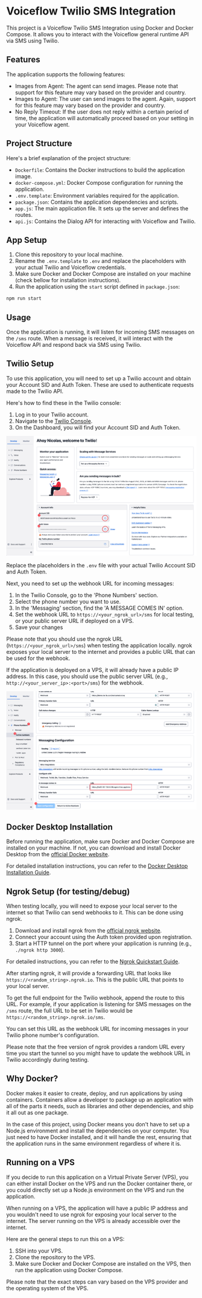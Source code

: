 # Voiceflow Twilio SMS Integration

This project is a Voiceflow Twilio SMS Integration using Docker and Docker Compose. It allows you to interact with the Voiceflow general runtime API via SMS using Twilio.

## Features

The application supports the following features:

- Images from Agent: The agent can send images. Please note that support for this feature may vary based on the provider and country.
- Images to Agent: The user can send images to the agent. Again, support for this feature may vary based on the provider and country.
- No Reply Timeout: If the user does not reply within a certain period of time, the application will automatically proceed based on your setting in your Voiceflow agent.

## Project Structure

Here's a brief explanation of the project structure:

- `Dockerfile`: Contains the Docker instructions to build the application image.
- `docker-compose.yml`: Docker Compose configuration for running the application.
- `.env.template`: Environment variables required for the application.
- `package.json`: Contains the application dependencies and scripts.
- `app.js`: The main application file. It sets up the server and defines the routes.
- `api.js`: Contains the Dialog API for interacting with Voiceflow and Twilio.


## App Setup

1. Clone this repository to your local machine.
2. Rename the `.env.template` to `.env` and replace the placeholders with your actual Twilio and Voiceflow credentials.
3. Make sure Docker and Docker Compose are installed on your machine (check bellow for installation instructions).
4. Run the application using the `start` script defined in `package.json`:

```bash
npm run start
```

## Usage

Once the application is running, it will listen for incoming SMS messages on the `/sms` route. When a message is received, it will interact with the Voiceflow API and respond back via SMS using Twilio.

## Twilio Setup

To use this application, you will need to set up a Twilio account and obtain your Account SID and Auth Token. These are used to authenticate requests made to the Twilio API.

Here's how to find these in the Twilio console:

1. Log in to your Twilio account.
2. Navigate to the [Twilio Console](https://www.twilio.com/console).
3. On the Dashboard, you will find your Account SID and Auth Token.

![Twilio Console](./images/twilio-console.png)

Replace the placeholders in the `.env` file with your actual Twilio Account SID and Auth Token.

Next, you need to set up the webhook URL for incoming messages:

1. In the Twilio Console, go to the 'Phone Numbers' section.
2. Select the phone number you want to use.
3. In the 'Messaging' section, find the 'A MESSAGE COMES IN' option.
4. Set the webhook URL to `https://<your_ngrok_url>/sms` for local testing, or your public server URL if deployed on a VPS.
5. Save your changes

Please note that you should use the ngrok URL (`https://<your_ngrok_url>/sms`) when testing the application locally. ngrok exposes your local server to the internet and provides a public URL that can be used for the webhook.

If the application is deployed on a VPS, it will already have a public IP address. In this case, you should use the public server URL (e.g., `http://<your_server_ip>:<port>/sms`) for the webhook.

![Twilio Webhook](./images/webhook.png)

## Docker Desktop Installation

Before running the application, make sure Docker and Docker Compose are installed on your machine. If not, you can download and install Docker Desktop from the [official Docker website](https://www.docker.com/products/docker-desktop).

For detailed installation instructions, you can refer to the [Docker Desktop Installation Guide](https://docs.docker.com/desktop/install/windows-install/).

## Ngrok Setup (for testing/debug)

When testing locally, you will need to expose your local server to the internet so that Twilio can send webhooks to it. This can be done using ngrok.

1. Download and install ngrok from the [official ngrok website](https://ngrok.com/download).
2. Connect your account using the Auth token provided upon registration.
3. Start a HTTP tunnel on the port where your application is running (e.g., `./ngrok http 3000`).

For detailed instructions, you can refer to the [Ngrok Quickstart Guide](https://ngrok.com/docs/getting-started/).

After starting ngrok, it will provide a forwarding URL that looks like `https://<random_string>.ngrok.io`. This is the public URL that points to your local server.

To get the full endpoint for the Twilio webhook, append the route to this URL. For example, if your application is listening for SMS messages on the `/sms` route, the full URL to be set in Twilio would be `https://<random_string>.ngrok.io/sms`.

You can set this URL as the webhook URL for incoming messages in your Twilio phone number's configuration.

Please note that the free version of ngrok provides a random URL every time you start the tunnel so you might have to update the webhook URL in Twilio accordingly during testing.

## Why Docker?

Docker makes it easier to create, deploy, and run applications by using containers. Containers allow a developer to package up an application with all of the parts it needs, such as libraries and other dependencies, and ship it all out as one package.

In the case of this project, using Docker means you don't have to set up a Node.js environment and install the dependencies on your computer. You just need to have Docker installed, and it will handle the rest, ensuring that the application runs in the same environment regardless of where it is.

## Running on a VPS

If you decide to run this application on a Virtual Private Server (VPS), you can either install Docker on the VPS and run the Docker container there, or you could directly set up a Node.js environment on the VPS and run the application.

When running on a VPS, the application will have a public IP address and you wouldn't need to use ngrok for exposing your local server to the internet. The server running on the VPS is already accessible over the internet.

Here are the general steps to run this on a VPS:

1. SSH into your VPS.
2. Clone the repository to the VPS.
3. Make sure Docker and Docker Compose are installed on the VPS, then run the application using Docker Compose.

Please note that the exact steps can vary based on the VPS provider and the operating system of the VPS.
